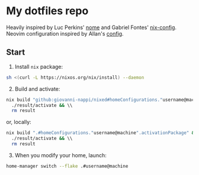 # My dotfiles repo

Heavily inspired by Luc Perkins' [nome](https://github.com/the-nix-way/nome) and
Gabriel Fontes' [nix-config](https://github.com/Misterio77/nix-config).
Neovim configuration inspired by Allan's [config](https://github.com/Allaman/nvim).

## Start
1. Install `nix` package:
```sh
sh <(curl -L https://nixos.org/nix/install) --daemon
```
2. Build and activate:
```sh
nix build "github:giovanni-nappi/nixed#homeConfigurations."username@machine".activationPackage" && \\
  ./result/activate && \\
  rm result
```
or, locally:
```sh
nix build ".#homeConfigurations."username@machine".activationPackage" && \\
  ./result/activate && \\
  rm result
```
3. When you modify your home, launch:
```sh
home-manager switch --flake .#username@machine
```
